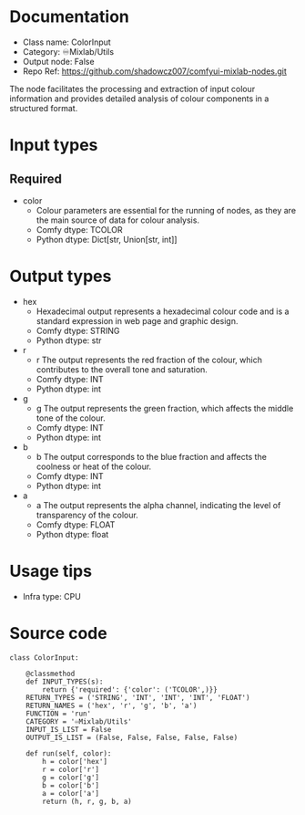 # Documentation
- Class name: ColorInput
- Category: ♾️Mixlab/Utils
- Output node: False
- Repo Ref: https://github.com/shadowcz007/comfyui-mixlab-nodes.git

The node facilitates the processing and extraction of input colour information and provides detailed analysis of colour components in a structured format.

# Input types
## Required
- color
    - Colour parameters are essential for the running of nodes, as they are the main source of data for colour analysis.
    - Comfy dtype: TCOLOR
    - Python dtype: Dict[str, Union[str, int]]

# Output types
- hex
    - Hexadecimal output represents a hexadecimal colour code and is a standard expression in web page and graphic design.
    - Comfy dtype: STRING
    - Python dtype: str
- r
    - r The output represents the red fraction of the colour, which contributes to the overall tone and saturation.
    - Comfy dtype: INT
    - Python dtype: int
- g
    - g The output represents the green fraction, which affects the middle tone of the colour.
    - Comfy dtype: INT
    - Python dtype: int
- b
    - b The output corresponds to the blue fraction and affects the coolness or heat of the colour.
    - Comfy dtype: INT
    - Python dtype: int
- a
    - a The output represents the alpha channel, indicating the level of transparency of the colour.
    - Comfy dtype: FLOAT
    - Python dtype: float

# Usage tips
- Infra type: CPU

# Source code
```
class ColorInput:

    @classmethod
    def INPUT_TYPES(s):
        return {'required': {'color': ('TCOLOR',)}}
    RETURN_TYPES = ('STRING', 'INT', 'INT', 'INT', 'FLOAT')
    RETURN_NAMES = ('hex', 'r', 'g', 'b', 'a')
    FUNCTION = 'run'
    CATEGORY = '♾️Mixlab/Utils'
    INPUT_IS_LIST = False
    OUTPUT_IS_LIST = (False, False, False, False, False)

    def run(self, color):
        h = color['hex']
        r = color['r']
        g = color['g']
        b = color['b']
        a = color['a']
        return (h, r, g, b, a)
```